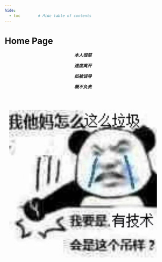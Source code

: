 ```yaml
---
hide:
  - toc        # Hide table of contents
---
```


# Home Page



***<center>本人很菜</center>***

***<center>速度离开</center>***

***<center>如被误导</center>***

***<center>概不负责</center>***

<br>

<br>

<br>



<div align=center><img src="img\home_page.jpg" alt="home_page" style="zoom:50%;" />
</div>







